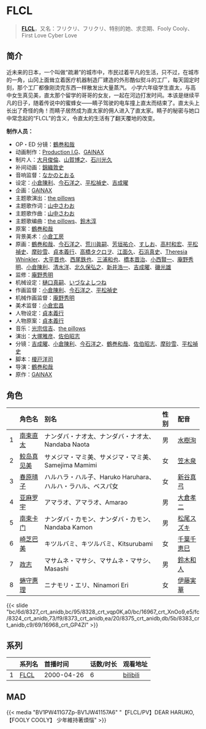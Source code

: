 # FLCL


> <u>**[FLCL](https://bgm.tv/subject/822)**</u>，又名：フリクリ、フリクリ、特别的她、求恋期、Fooly Cooly、First Love Cyber Love

## 简介

近未来的日本，一个叫做“疏濑”的城市中，市民过着平凡的生活，只不过，在城市的一角，山冈上面耸立着医疗机器制造厂建造的外形酷似熨斗的工厂，每天固定时刻，那个工厂都像刚烫完东西一样散发出大量蒸汽。
小学六年级学生直太，与高中女生真见美，直太那个留学的哥哥的女友，一起在河边打发时间。本该是继续平凡的日子，随着传说中的蜜蜂女——睛子驾驶的电车撞上直太而结束了。直太头上长出了奇怪的角！而睛子居然成为直太家的佣人进入了直太家。睛子的秘密与她口中常念起的“FLCL”的含义，令直太的生活有了翻天覆地的改变。

**制作人员：**
- OP・ED 分镜：[鶴巻和哉](https://bgm.tv/person/410)
- 动画制作：[Production I.G](https://bgm.tv/person/1286)、[GAINAX](https://bgm.tv/person/93)
- 制片人：[大月俊倫](https://bgm.tv/person/1061)、[山賀博之](https://bgm.tv/person/261)、[石川光久](https://bgm.tv/person/3133)
- 补间动画：[錦織敦史](https://bgm.tv/person/3223)
- 音响监督：[なかのとおる](https://bgm.tv/person/961)
- 设定：[小倉陳利](https://bgm.tv/person/11403)、[今石洋之](https://bgm.tv/person/1755)、[平松禎史](https://bgm.tv/person/1756)、[吉成曜](https://bgm.tv/person/9752)
- 企画：[GAINAX](https://bgm.tv/person/93)
- 主题歌演出：[the pillows](https://bgm.tv/person/20186)
- 主题歌作词：[山中さわお](https://bgm.tv/person/20188)
- 主题歌作曲：[山中さわお](https://bgm.tv/person/20188)
- 主题歌编曲：[the pillows](https://bgm.tv/person/20186)、[鈴木淳](https://bgm.tv/person/20189)
- 原案：[鶴巻和哉](https://bgm.tv/person/410)
- 背景美术：[小倉工房](https://bgm.tv/person/18542)
- 原画：[鶴巻和哉](https://bgm.tv/person/410)、[今石洋之](https://bgm.tv/person/1755)、[荒川眞嗣](https://bgm.tv/person/1798)、[芳垣祐介](https://bgm.tv/person/11388)、[すしお](https://bgm.tv/person/2649)、[高村和宏](https://bgm.tv/person/396)、[平松禎史](https://bgm.tv/person/1756)、[摩砂雪](https://bgm.tv/person/254)、[貞本義行](https://bgm.tv/person/96)、[高橋タクロヲ](https://bgm.tv/person/3346)、[江面久](https://bgm.tv/person/2476)、[石浜真史](https://bgm.tv/person/1370)、[Theresia Whinkler](https://bgm.tv/person/20165)、[大平晋也](https://bgm.tv/person/11178)、[西尾鉄也](https://bgm.tv/person/643)、[三浦和也](https://bgm.tv/person/12689)、[橋本晋治](https://bgm.tv/person/11390)、[小西賢一](https://bgm.tv/person/2176)、[庵野秀明](https://bgm.tv/person/94)、[小倉陳利](https://bgm.tv/person/11403)、[清水洋](https://bgm.tv/person/3564)、[北久保弘之](https://bgm.tv/person/814)、[新井浩一](https://bgm.tv/person/4)、[吉成曜](https://bgm.tv/person/9752)、[磯光雄](https://bgm.tv/person/3147)
- 监修：[庵野秀明](https://bgm.tv/person/94)
- 机械设定：[樋口真嗣](https://bgm.tv/person/2150)、[いづなよしつね](https://bgm.tv/person/11750)
- 作画监督：[小倉陳利](https://bgm.tv/person/11403)、[今石洋之](https://bgm.tv/person/1755)、[平松禎史](https://bgm.tv/person/1756)
- 机械作画监督：[庵野秀明](https://bgm.tv/person/94)
- 美术监督：[小倉宏昌](https://bgm.tv/person/11836)
- 人物设定：[貞本義行](https://bgm.tv/person/96)
- 人物原案：[貞本義行](https://bgm.tv/person/96)
- 音乐：[光宗信吉](https://bgm.tv/person/23)、[the pillows](https://bgm.tv/person/20186)
- 演出：[大塚雅彦](https://bgm.tv/person/760)、[佐伯昭志](https://bgm.tv/person/395)
- 分镜：[吉成曜](https://bgm.tv/person/9752)、[小倉陳利](https://bgm.tv/person/11403)、[今石洋之](https://bgm.tv/person/1755)、[鶴巻和哉](https://bgm.tv/person/410)、[佐伯昭志](https://bgm.tv/person/395)、[摩砂雪](https://bgm.tv/person/254)、[平松禎史](https://bgm.tv/person/1756)
- 脚本：[榎戸洋司](https://bgm.tv/person/411)
- 导演：[鶴巻和哉](https://bgm.tv/person/410)
- 原作：[GAINAX](https://bgm.tv/person/93)

## 角色

|     |   角色名   |   别名  | 性别 |  配音  |
|:--- |:------  |:----      |:---  |:--   |
| 1 | [南束直太](https://bgm.tv/character/8327) | ナンダバ・ナオ太、ナンダバ・ナオ太、Nandaba Naota | 男 | [水樹洵](https://bgm.tv/person/4079) |
| 2 | [鲛岛真见美](https://bgm.tv/character/8328) | サメジマ・マミ美、サメジマ・マミ美、Samejima Mamimi | 女 | [笠木泉](https://bgm.tv/person/4078) |
| 3 | [春原晴子](https://bgm.tv/character/16967) | ハルハラ・ハル子、Haruko Haruhara、ハルハ・ラハル、ベスパ女 | 女 | [新谷真弓](https://bgm.tv/person/4318) |
| 4 | [亚麻罗宇](https://bgm.tv/character/8324) | アマラオ、アマラオ、Amarao | 男 | [大倉孝二](https://bgm.tv/person/4080) |
| 5 | [南束卡门](https://bgm.tv/character/8373) | ナンダバ・カモン、ナンダバ・カモン、Nandaba Kamon | 男 | [松尾スズキ](https://bgm.tv/person/4077) |
| 6 | [崎芝巴美](https://bgm.tv/character/8375) | キツルバミ、キツルバミ、Kitsurubami | 女 | [千葉千恵巳](https://bgm.tv/person/3930) |
| 7 | [政志](https://bgm.tv/character/8383) | マサムネ・マサシ、マサムネ・マサシ、Masashi | 男 | [鈴木和人](https://bgm.tv/person/4076) |
| 8 | [蜷守惠理](https://bgm.tv/character/16968) | ニナモリ・エリ、Ninamori Eri | 女 | [伊藤実華](https://bgm.tv/person/4633) |

{{< slide "bc/6d/8327_crt_anidb,bc/95/8328_crt_vqp0K,a0/bc/16967_crt_XnOo9,e5/fc/8324_crt_anidb,73/f9/8373_crt_anidb,ea/20/8375_crt_anidb,db/5b/8383_crt_anidb,c9/69/16968_crt_GP4ZI" >}}

## 系列

|     |   系列名   |   首播时间  | 话数/时长  | 观看地址 |
|:---  |:------    |:----      |:---       |:---  |
| 1 |[FLCL](https://bgm.tv/subject/822)| 2000-04-26 | 6 | [bilibili](https://www.bilibili.com/bangumi/play/ss2988)  |


## MAD

{{< media  "BV1PW411G7Zp-BV1JW41157A6" 
"【FLCL/PV】DEAR HARUKO,【FOOLY COOLY】 少年維持著煩惱"  >}}
